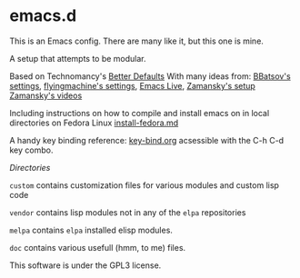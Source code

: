 emacs.d
=======

This is an Emacs config. There are many like it, but this one is mine.

A setup that attempts to be modular.

Based on Technomancy's [Better Defaults](https://github.com/technomancy/better-defaults)
With many ideas from: 
    [BBatsov's settings](https://github.com/bbatsov/emacs.d),
    [flyingmachine's settings](https://github.com/flyingmachine/emacs.d),
    [Emacs Live](https://github.com/overtone/emacs-live),
    [Zamansky's setup](https://github.com/zamansky/using-emacs)
    [Zamansky's videos](https://www.youtube.com/watch?v=49kBWM3RQQ8)

Including instructions on how to compile and install emacs on in local directories on Fedora Linux [install-fedora.md](./doc/install-fedora.md)

A handy key binding reference: [key-bind.org](./doc/key-bind.org) acsessible with the C-h C-d key combo.

*Directories*

```custom``` contains customization files for various modules and custom lisp code

```vendor``` contains lisp modules not in any of the ```elpa``` repositories

```melpa```  contains ```elpa``` installed elisp modules.

```doc```    contains various usefull (hmm, to me) files.


This software is under the GPL3 license.
